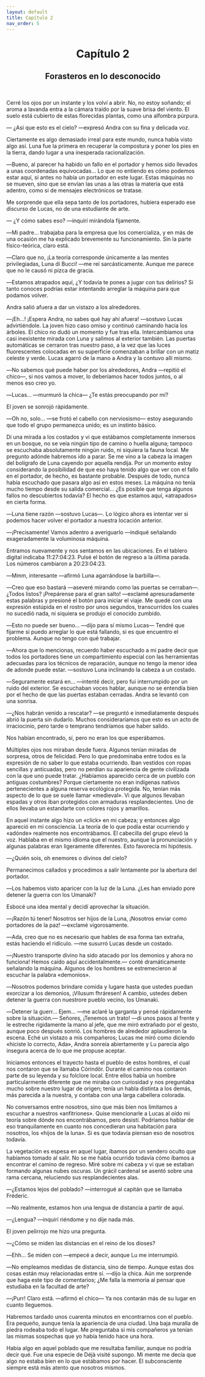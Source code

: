 ```yaml
---
layout: default
title: Capítulo 2
nav_order: 5
---
```


<h1 style="text-align: center;"> <b> Capítulo 2 </b> </h1>
<h2 style="text-align: center;"> Forasteros en lo desconocido </h2> <br>


Cerré los ojos por un instante y los volví a abrir. No, no estoy soñando; el aroma a lavanda entra a la cámara traído por la suave brisa del viento. El suelo está cubierto de estas florecidas plantas, como una alfombra púrpura.

― ¿Así que esto es el cielo? ―expresó Andra con su fina y delicada voz.

Ciertamente es algo demasiado irreal para este mundo, nunca había visto algo así. Luna fue la primera en recuperar la compostura y poner los pies en la tierra, dando lugar a una inesperada racionalización.

―Bueno, al parecer ha habido un fallo en el portador y hemos sido llevados a unas coordenadas equivocadas... Lo que no entiendo es cómo podemos estar aquí, si antes no había un portador en este lugar. Estas máquinas no se mueven, sino que se envían las unas a las otras la materia que está adentro, como si de mensajes electrónicos se tratase.

Me sorprende que ella sepa tanto de los portadores, hubiera esperado ese discurso de Lucas, no de una estudiante de arte.

― ¿Y cómo sabes eso? ―inquirí mirándola fijamente.

―Mi padre... trabajaba para la empresa que los comercializa, y en más de una ocasión me ha explicado brevemente su funcionamiento. Sin la parte físico-teórica, claro está.

―Claro que no, ¡La teoría corresponde únicamente a las mentes privilegiadas, Luna di Bucci! ―me reí sarcásticamente. Aunque me parece que no le causó ni pizca de gracia.

―Estamos atrapados aquí, ¿Y todavía te pones a jugar con tus delirios? Si tanto conoces podrías estar intentando arreglar la máquina para que podamos volver.

Andra salió afuera a dar un vistazo a los alrededores.

―¡Eh...! ¡Espera Andra, no sabes qué hay ahí afuera! ―sostuvo Lucas advirtiéndole. La joven hizo caso omiso y continuó caminando hacia los árboles. El chico no dudó un momento y fue tras ella. Intercambiamos una casi inexistente mirada con Luna y salimos al exterior también. Las puertas automáticas se cerraron tras nuestro paso, a la vez que las luces fluorescentes colocadas en su superficie comenzaban a brillar con un matiz celeste y verde. Lucas agarró de la mano a Andra y la contuvo allí mismo.

―No sabemos qué puede haber por los alrededores, Andra ―repitió el chico―, si nos vamos a mover, lo deberíamos hacer todos juntos, o al menos eso creo yo.

―Lucas... ―murmuró la chica― ¿Te estás preocupando por mí?

El joven se sonrojó rápidamente.

―Oh no, solo... ―se frotó el cabello con nerviosismo― estoy asegurando que todo el grupo permanezca unido; es un instinto básico.

Di una mirada a los costados y vi que estábamos completamente inmersos en un bosque, no se veía ningún tipo de camino o huella alguna; tampoco se escuchaba absolutamente ningún ruido, ni siquiera la fauna local. Me pregunto adónde habremos ido a parar. Se me vino a la cabeza la imagen del bolígrafo de Luna cayendo por aquella rendija. Por un momento estoy considerando la posibilidad de que eso haya tenido algo que ver con el fallo en el portador, de hecho, es bastante probable. Después de todo, nunca había escuchado que pasara algo así en estos meses. La máquina no tenía mucho tiempo desde su salida comercial... ¿Es posible que tenga algunos fallos no descubiertos todavía? El hecho es que estamos aquí, «atrapados» en cierta forma.

―Luna tiene razón ―sostuvo Lucas―. Lo lógico ahora es intentar ver si podemos hacer volver el portador a nuestra locación anterior.

―¡Precisamente! Vamos adentro a averiguarlo ―indiqué señalando exageradamente la voluminosa máquina.

Entramos nuevamente y nos sentamos en las ubicaciones. En el tablero digital indicaba 11:27:04:23. Pulsé el botón de regreso a la última parada. Los números cambiaron a 20:23:04:23.

―Mmm, interesante ―afirmó Luna agarrándose la barbilla―.

―Creo que eso bastará ―aseveré mirando como las puertas se cerraban―. ¿Todos listos? ¡Prepárense para el gran salto! ―exclamé apresuradamente estas palabras y presioné el botón para iniciar el viaje. Me quedé con una expresión estúpida en el rostro por unos segundos, transcurridos los cuales no sucedió nada, ni siquiera se produjo el conocido zumbido.

―Esto no puede ser bueno... ―dijo para sí mismo Lucas― Tendré que fijarme si puedo arreglar lo que está fallando, si es que encuentro el problema. Aunque no tengo con qué trabajar.

―Ahora que lo mencionas, recuerdo haber escuchado a mi padre decir que todos los portadores tiene un compartimiento especial con las herramientas adecuadas para los técnicos de reparación, aunque no tengo la menor idea de adonde puede estar. ―sostuvo Luna inclinando la cabeza a un costado.

―Seguramente estará en... ―intenté decir, pero fui interrumpido por un ruido del exterior. Se escuchaban voces hablar, aunque no se entendía bien por el hecho de que las puertas estaban cerradas. Andra se levantó con una sonrisa.

―¿Nos habrán venido a rescatar? ―se preguntó e inmediatamente después abrió la puerta sin dudarlo. Muchos consideraríamos que esto es un acto de irraciocinio, pero tarde o temprano tendríamos que haber salido.

Nos habían encontrado, sí, pero no eran los que esperábamos.



Múltiples ojos nos miraban desde fuera. Algunos tenían miradas de sorpresa, otros de felicidad. Pero lo que predominaba entre todos es la expresión de no saber lo que estaba ocurriendo. Iban vestidos con ropas sencillas y anticuadas, pero no perdían su apariencia de gente civilizada con la que uno puede tratar. ¿Habíamos aparecido cerca de un pueblo con antiguas costumbres? Porque ciertamente no eran indígenas nativos pertenecientes a alguna reserva ecológica protegida. No, tenían más aspecto de lo que se suele llamar «medieval». Vi que algunos llevaban espadas y otros iban protegidos con armaduras resplandecientes. Uno de ellos llevaba un estandarte con colores rojos y amarillos.

En aquel instante algo hizo un «click» en mi cabeza; y entonces algo apareció en mi consciencia. La teoría de lo que podía estar ocurriendo y «adónde» realmente nos encontrábamos. El cabecilla del grupo elevó la voz. Hablaba en el mismo idioma que el nuestro, aunque la pronunciación y algunas palabras eran ligeramente diferentes. Esto favorecía mi hipótesis.

―¿Quién sois, oh enemores o divinos del cielo?

Permanecimos callados y procedimos a salir lentamente por la abertura del portador.

―Los habemos visto aparicer con la luz de la Luna. ¿Les han enviado pore detener la guerra con los Umanaki?

Esbocé una idea mental y decidí aprovechar la situación.

―¡Razón tú tener! Nosotros ser hijos de la Luna, ¡Nosotros enviar como portadores de la paz! ―exclamé vigorosamente.

―Ada, creo que no es necesario que hables de esa forma tan extraña, estás haciendo el ridículo. ―me susurró Lucas desde un costado.

―¡Nuestro transporte divino ha sido atacado por los demonios y ahora no funciona! Hemos caído aquí accidentalmente.― conté dramáticamente señalando la máquina. Algunos de los hombres se estremecieron al escuchar la palabra «demonios».

―Nosotros podemos brindare comida y lugare hasta que ustedes puedan exorcizar a los demonios, ¡Vílusum fhráresen! A cambio, ustedes deben detener la guerra con nuestrore pueblo vecino, los Umanaki.

―Detener la guerr... Ejem... ―me aclaré la garganta y pensé rápidamente sobre la situación.― Señores, ¡Tenemos un trato! ―di unos pasos al frente y le estreche rígidamente la mano al jefe, que me miró extrañado por el gesto, aunque poco después sonrió. Los hombres de alrededor aplaudieron la escena. Eché un vistazo a mis compañeros; Lucas me miró como diciendo «hiciste lo correcto, Ada», Andra sonreía abiertamente y Lu parecía algo insegura acerca de lo que me propuse aceptar.

Iniciamos entonces el trayecto hasta el pueblo de estos hombres, el cual nos contaron que se llamaba Córindör. Durante el camino nos contaron parte de su leyenda y su folclore local. Entre ellos había un hombre particularmente diferente que me miraba con curiosidad y nos preguntaba mucho sobre nuestro lugar de origen; tenía un habla distinta a los demás, más parecida a la nuestra, y contaba con una larga cabellera colorada.

No conversamos entre nosotros, sino que más bien nos limitamos a escuchar a nuestros «anfitriones». Quise mencionarle a Lucas al oído mi teoría sobre dónde nos encontrábamos, pero desistí. Podríamos hablar de eso tranquilamente en cuanto nos concedieran una habitación para nosotros, los «hijos de la luna». Si es que todavía piensan eso de nosotros todavía.

La vegetación es espesa en aquel lugar, íbamos por un sendero oculto que habíamos tomado al salir. No se me había ocurrido todavía cómo íbamos a encontrar el camino de regreso. Miré sobre mi cabeza y vi que se estaban formando algunas nubes oscuras. Un grácil cardenal se asentó sobre una rama cercana, reluciendo sus resplandecientes alas.

―¿Estamos lejos del poblado? ―interrogué al capitán que se llamaba Fréderic.

―No realmente, estamos hon una lengua de distancia a partir de aquí.

―¿Lengua? ―inquirí riéndome y no dije nada más.

El joven pelirrojo me hizo una pregunta.

―¿Cómo se miden las distancias en el reino de los dioses?

―Ehh... Se miden con ―empecé a decir, aunque Lu me interrumpió.

―No empleamos medidas de distancia, sino de tiempo. Aunque estas dos cosas están muy relacionadas entre sí. ―dijo la chica. Aún me sorprende que haga este tipo de comentarios; ¿Me falla la memoria al pensar que estudiaba en la facultad de arte?

―¡Purr! Claro está. ―afirmó el chico― Ya nos contarán más de su lugar en cuanto lleguemos.

Habremos tardado unos cuarenta minutos en encontrarnos con el pueblo. Era pequeño, aunque tenía la apariencia de una ciudad. Una baja muralla de piedra rodeaba todo el lugar. Me preguntaba si mis compañeros ya tenían las mismas sospechas que yo había tenido hace una hora.

Había algo en aquel poblado que me resultaba familiar, aunque no podría decir qué. Fue una especie de Déjà visité supongo. Mi mente me decía que algo no estaba bien en lo que estábamos por hacer. El subconsciente siempre está más atento que nosotros mismos.